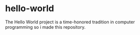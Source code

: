 # hello-world
The Hello World project is a time-honored tradition in computer programming so i made this repository.
